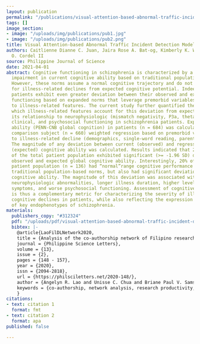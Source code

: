 ```yaml
---
layout: publication
permalink: "/publications/visual-attention-based-abnormal-traffic-incident-detection-model/"
tags: []
image_section:
- image: "/uploads/img/publications/pub1.jpg"
- image: "/uploads/img/publications/pub2.png"
title: Visual Attention-based Abnormal Traffic Incident Detection Model
authors: Caitlienne Dianne C. Juan, Jaira Rose A. Bat-og, Kimberly K. Wan, and Macario
  O. Cordel II
source: Philippine Journal of Science
date: 2021-04-01
abstract: Cognitive functioning in schizophrenia is characterized by a generalized
  impairment in current cognitive ability based on traditional population-based norms.
  However, these norms assume a normal cognitive trajectory and do not directly account
  for illness-related declines from expected cognitive potential. Indeed, schizophrenia
  patients exhibit even greater deviation between their observed and expected cognitive
  functioning based on expanded norms that leverage premorbid variables resistant
  to illness-related features. The current study further quantified the extent to
  which illness-related features account for this deviation from expectation and assessed
  its relationship to neurophysiologic (mismatch negativity, P3a, theta scillations),
  clinical, and psychosocial functioning in schizophrenia patients. Expected cognitive
  ability (PENN-CNB global cognition) in patients (n = 684) was calculated using healthy
  comparison subject (n = 660) weighted regression based on premorbid variables resistant
  to illness-related decline (demographics, single-word reading, parental education).
  The magnitude of any deviation between current (observed) and regression-predicted
  (expected) cognitive ability was calculated. Results indicated that 24% (n = 164)
  of the total patient population exhibited significant (>= -1.96 SD) deviation between
  observed and expected global cognitive ability. Interestingly, 20% of the total
  patient population (n = 136) had “normal”range cognitive performance when using
  traditional population-based norms, but also had significant deviation from expected
  cognitive ability. The magnitude of this deviation was associated with more severe
  neurophysiologic abnormalities, longer illness duration, higher levels of negative
  symptoms, and worse psychosocial functioning. Assessment of cognitive deviation
  is thus a complementary metric for characterizing the severity of illness-related
  cognitive declines in patients, while also reflecting the expression and severity
  of key endophenotypes of schizophrenia.
materials:
  publishers_copy: "#312324"
  pdf: "/uploads/pdf/visual-attention-based-abnormal-traffic-incident-detection-model.pdf"
  bibtex: |-
    @article{LaoFilDLNetwork2020,
    title = {Analysis of the co-authorship network of Filipino researchers in deep learning},
    journal = {Philippine Science Letters},
    volume = {13},
    issue = {2},
    pages = {148 - 157},
    year = {2020},
    issn = {2094-2818},
    url = {https://philsciletters.net/2020-148/},
    author = {Angelyn R. Lao and Unisse C. Chua and Briane Paul V. Samson},
    keywords = {co-authorship, network analysis, research productivity, Filipino, deep learning, Philippines}
    }
citations:
- text: citation 1
  format: fmt
- text: citation 2
  format: apa
published: false

---
```

